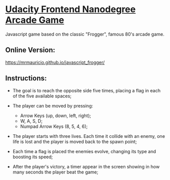 # [Udacity Frontend Nanodegree Arcade Game](https://github.com/udacity/frontend-nanodegree-arcade-game)

Javascript game based on the classic "Frogger", famous 80's arcade game.

## Online Version:

<https://mrmauricio.github.io/javascript_frogger/>

## Instructions:

- The goal is to reach the opposite side five times, placing a flag in each of the five available spaces;

- The player can be moved by pressing:
  - Arrow Keys (up, down, left, right);
  - W, A, S, D;
  - Numpad Arrow Keys (8, 5, 4, 6);

- The player starts with three lives. Each time it collide with an enemy, one life is lost and the player is moved back to the spawn point;

- Each time a flag is placed the enemies evolve, changing its type and boosting its speed;

- After the player's victory, a timer appear in the screen showing in how many seconds the player beat the game;
